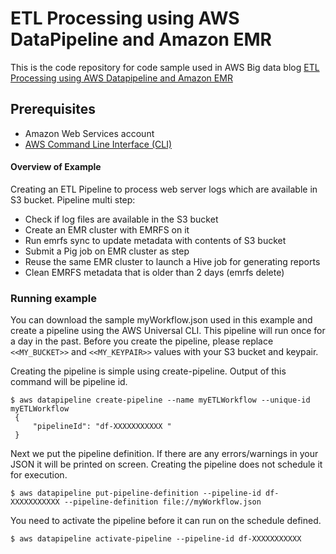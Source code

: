 # ETL Processing using AWS DataPipeline and Amazon EMR

This is the code repository for code sample used in AWS Big data blog [ETL Processing using AWS Datapipeline and Amazon EMR]

## Prerequisites 
  - Amazon Web Services account
  - [AWS Command Line Interface (CLI)]
 

#### Overview of Example
Creating an ETL Pipeline to process web server logs which are available in S3 bucket. 
Pipeline multi step:
* Check if log files are available in the S3 bucket 
* Create an EMR cluster with EMRFS on it
* Run emrfs sync to update metadata with contents of S3 bucket
* Submit a Pig job on EMR cluster as step
* Reuse the same EMR cluster to launch a Hive job for generating reports
* Clean EMRFS metadata that is older than 2 days (emrfs delete)

### Running example

You can download the sample myWorkflow.json used in this example and create a pipeline using the AWS Universal CLI. This pipeline will run once for a day in the past. Before you create the pipeline, please replace ``<<MY_BUCKET>>`` and ``<<MY_KEYPAIR>>`` values with your S3 bucket and keypair. 

Creating the pipeline is simple using create-pipeline.  Output of this command will be pipeline id. 

```
$ aws datapipeline create-pipeline --name myETLWorkflow --unique-id myETLWorkflow
 {
     "pipelineId": "df-XXXXXXXXXXX "
 }
 ```

Next we put the pipeline definition. If there are any errors/warnings in your JSON it will be printed on screen. Creating the pipeline does not schedule it for execution. 

```
$ aws datapipeline put-pipeline-definition --pipeline-id df-XXXXXXXXXXX --pipeline-definition file://myWorkflow.json
```

You need to activate the pipeline before it can run on the schedule defined.
```
$ aws datapipeline activate-pipeline --pipeline-id df-XXXXXXXXXXX
```

[AWS Command Line Interface (CLI)]:http://docs.aws.amazon.com/cli/latest/userguide/cli-chap-welcome.html
[ETL Processing using AWS Datapipeline and Amazon EMR]:http://blogs.aws.amazon.com/bigdata/post/Tx1PU7JM7I34L81/ETL­-Processing-Using-AWS-Data-Pipeline-and-Amazon-Elastic-MapReduce
